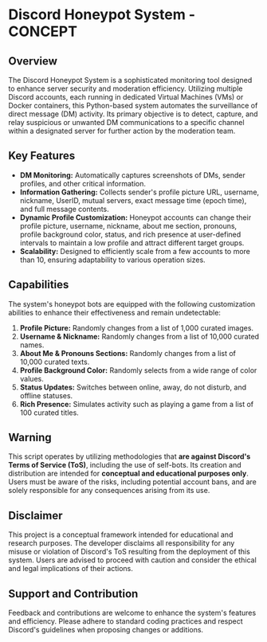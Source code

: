 # Discord Honeypot System - CONCEPT

## Overview

The Discord Honeypot System is a sophisticated monitoring tool designed to enhance server security and moderation efficiency. Utilizing multiple Discord accounts, each running in dedicated Virtual Machines (VMs) or Docker containers, this Python-based system automates the surveillance of direct message (DM) activity. Its primary objective is to detect, capture, and relay suspicious or unwanted DM communications to a specific channel within a designated server for further action by the moderation team.

## Key Features

- **DM Monitoring:** Automatically captures screenshots of DMs, sender profiles, and other critical information.
- **Information Gathering:** Collects sender's profile picture URL, username, nickname, UserID, mutual servers, exact message time (epoch time), and full message contents.
- **Dynamic Profile Customization:** Honeypot accounts can change their profile picture, username, nickname, about me section, pronouns, profile background color, status, and rich presence at user-defined intervals to maintain a low profile and attract different target groups.
- **Scalability:** Designed to efficiently scale from a few accounts to more than 10, ensuring adaptability to various operation sizes.

## Capabilities

The system's honeypot bots are equipped with the following customization abilities to enhance their effectiveness and remain undetectable:

1. **Profile Picture:** Randomly changes from a list of 1,000 curated images.
2. **Username & Nickname:** Randomly changes from a list of 10,000 curated names.
3. **About Me & Pronouns Sections:** Randomly changes from a list of 10,000 curated texts.
4. **Profile Background Color:** Randomly selects from a wide range of color values.
5. **Status Updates:** Switches between online, away, do not disturb, and offline statuses.
6. **Rich Presence:** Simulates activity such as playing a game from a list of 100 curated titles.

## Warning

This script operates by utilizing methodologies that **are against Discord's Terms of Service (ToS)**, including the use of self-bots. Its creation and distribution are intended for **conceptual and educational purposes only**. Users must be aware of the risks, including potential account bans, and are solely responsible for any consequences arising from its use.

## Disclaimer

This project is a conceptual framework intended for educational and research purposes. The developer disclaims all responsibility for any misuse or violation of Discord's ToS resulting from the deployment of this system. Users are advised to proceed with caution and consider the ethical and legal implications of their actions.

## Support and Contribution

Feedback and contributions are welcome to enhance the system's features and efficiency. Please adhere to standard coding practices and respect Discord's guidelines when proposing changes or additions.
